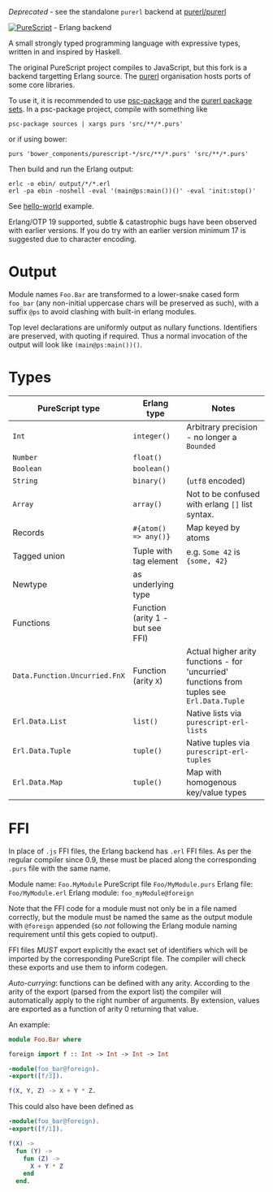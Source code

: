 *Deprecated* - see the standalone `purerl` backend at [purerl/purerl](https://github.com/purerl/purerl)

[![PureScript](logo.png)](http://purescript.org) - Erlang backend

A small strongly typed programming language with expressive types, written in and inspired by Haskell.

The original PureScript project compiles to JavaScript, but this fork is a backend targetting Erlang source. The [purerl](https://github.com/purerl) organisation hosts ports of some core libraries.

To use it, it is recommended to use [psc-package](https://github.com/purescript/psc-package) and the [purerl package sets](https://github.com/purerl/package-sets). In a psc-package project, compile with something like
```
psc-package sources | xargs purs 'src/**/*.purs'
```
or if using bower:
```
purs 'bower_components/purescript-*/src/**/*.purs' 'src/**/*.purs'
```

Then build and run the Erlang output:
```
erlc -o ebin/ output/*/*.erl
erl -pa ebin -noshell -eval '(main@ps:main())()' -eval 'init:stop()'
```

See [hello-world](https://github.com/purerl/hello-world/) example.

Erlang/OTP 19 supported, subtle & catastrophic bugs have been observed with earlier versions. If you do try with an earlier version minimum 17 is suggested due to character encoding.

# Output

Module names `Foo.Bar` are transformed to a lower-snake cased form `foo_bar` (any non-initial uppercase chars will be preserved as such), with a suffix `@ps` to avoid clashing with built-in erlang modules.

Top level declarations are uniformly output as nullary functions. Identifiers are preserved, with quoting if required. Thus a normal invocation of the output will look like `(main@ps:main())()`.

# Types

| PureScript type | Erlang type | Notes |
| --- | --- | --- |
| `Int` | `integer()` | Arbitrary precision - no longer a `Bounded` |
| `Number` | `float()` |
| `Boolean` | `boolean()` |
| `String` | `binary()` | (`utf8` encoded) |
| `Array` | `array()` | Not to be confused with erlang `[]` list syntax. |
| Records | `#{atom() => any()}` | Map keyed by atoms |
| Tagged union | Tuple with tag element | e.g. `Some 42` is `{some, 42}` |
| Newtype | as underlying type |
| Functions | Function (arity 1 - but see FFI) |
| `Data.Function.Uncurried.FnX` | Function (arity `X`) | Actual higher arity functions - for 'uncurried' functions from tuples see `Erl.Data.Tuple`  | 
| `Erl.Data.List`  | `list()`| Native lists via  `purescript-erl-lists` |
| `Erl.Data.Tuple` | `tuple()` | Native tuples via `purescript-erl-tuples` |
| `Erl.Data.Map` | `tuple()` | Map with homogenous key/value types |

# FFI
In place of `.js` FFI files, the Erlang backend has `.erl` FFI files. As per the regular compiler since 0.9, these must be placed along the corresponding `.purs` file with the same name.


Module name: `Foo.MyModule`
PureScript file `Foo/MyModule.purs`
Erlang file: `Foo/MyModule.erl`
Erlang module: `foo_myModule@foreign`

Note that the FFI code for a module must not only be in a file named correctly, but the module must be named the same as the output module with `@foreign` appended (so *not* following the Erlang module naming requirement until this gets copied to output).

FFI files *MUST* export explicitly the exact set of identifiers which will be imported by the corresponding PureScript file. The compiler will check these exports and use them to inform codegen.

*Auto-currying*: functions can be defined with any arity. According to the arity of the export (parsed from the export list) the compiler will automatically apply to the right number of arguments. By extension, values are exported as a function of arity 0 returning that value.

An example:

```purescript
module Foo.Bar where

foreign import f :: Int -> Int -> Int -> Int
```

```erlang
-module(foo_bar@foreign).
-export([f/3]).

f(X, Y, Z) -> X + Y * Z.
```

This could also have been defined as
```erlang
-module(foo_bar@foreign).
-export([f/1]).

f(X) ->
  fun (Y) ->
    fun (Z) ->
      X + Y * Z
    end
  end.
```
